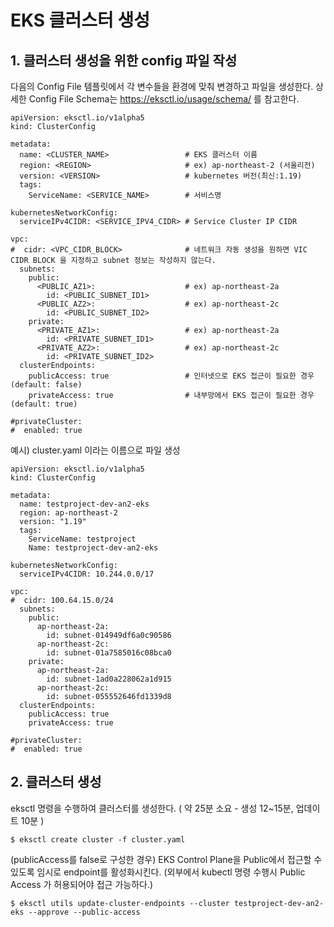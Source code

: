 # EKS 클러스터 생성
## 1. 클러스터 생성을 위한 config 파일 작성
다음의 Config File 템플릿에서 각 변수들을 환경에 맞춰 변경하고 파일을 생성한다.
상세한 Config File Schema는 https://eksctl.io/usage/schema/ 를 참고한다.
```
apiVersion: eksctl.io/v1alpha5
kind: ClusterConfig

metadata:
  name: <CLUSTER_NAME>                 # EKS 클러스터 이름
  region: <REGION>                     # ex) ap-northeast-2 (서울리전)
  version: <VERSION>                   # kubernetes 버전(최신:1.19)
  tags:
    ServiceName: <SERVICE_NAME>        # 서비스명

kubernetesNetworkConfig:
  serviceIPv4CIDR: <SERVICE_IPV4_CIDR> # Service Cluster IP CIDR

vpc:
#  cidr: <VPC_CIDR_BLOCK>              # 네트워크 자동 생성을 원하면 VIC CIDR BLOCK 을 지정하고 subnet 정보는 작성하지 않는다.
  subnets:
    public:
      <PUBLIC_AZ1>:                    # ex) ap-northeast-2a
        id: <PUBLIC_SUBNET_ID1>
      <PUBLIC_AZ2>:                    # ex) ap-northeast-2c
        id: <PUBLIC_SUBNET_ID2>
    private:
      <PRIVATE_AZ1>:                   # ex) ap-northeast-2a
        id: <PRIVATE_SUBNET_ID1>
      <PRIVATE_AZ2>:                   # ex) ap-northeast-2c
        id: <PRIVATE_SUBNET_ID2>
  clusterEndpoints:
    publicAccess: true                 # 인터넷으로 EKS 접근이 필요한 경우(default: false)
    privateAccess: true                # 내부망에서 EKS 접근이 필요한 경우(default: true)

#privateCluster:
#  enabled: true
```
예시) cluster.yaml 이라는 이름으로 파일 생성
```
apiVersion: eksctl.io/v1alpha5
kind: ClusterConfig

metadata:
  name: testproject-dev-an2-eks
  region: ap-northeast-2
  version: "1.19"
  tags:
    ServiceName: testproject
    Name: testproject-dev-an2-eks

kubernetesNetworkConfig:
  serviceIPv4CIDR: 10.244.0.0/17

vpc:
#  cidr: 100.64.15.0/24
  subnets:
    public:
      ap-northeast-2a:
        id: subnet-014949df6a0c90586
      ap-northeast-2c:
        id: subnet-01a7585016c08bca0
    private:
      ap-northeast-2a:
        id: subnet-1ad0a228062a1d915
      ap-northeast-2c:
        id: subnet-055552646fd1339d8
  clusterEndpoints:
    publicAccess: true
    privateAccess: true

#privateCluster:
#  enabled: true
```

## 2. 클러스터 생성
eksctl 명령을 수행하여 클러스터를 생성한다. ( 약 25분 소요 - 생성 12~15분, 업데이트 10분 )
```
$ eksctl create cluster -f cluster.yaml
```
(publicAccess를 false로 구성한 경우) EKS Control Plane을 Public에서 접근할 수 있도록 임시로 endpoint를 활성화시킨다. (외부에서 kubectl 명령 수행시 Public Access 가 허용되어야 접근 가능하다.)
```
$ eksctl utils update-cluster-endpoints --cluster testproject-dev-an2-eks --approve --public-access
```
